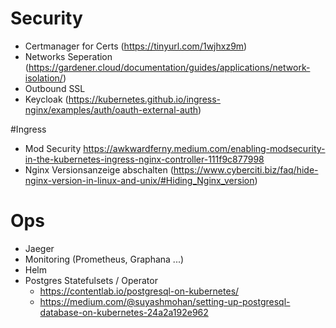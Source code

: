 # Security
- Certmanager for Certs (https://tinyurl.com/1wjhxz9m)
- Networks Seperation (https://gardener.cloud/documentation/guides/applications/network-isolation/)
- Outbound SSL
- Keycloak (https://kubernetes.github.io/ingress-nginx/examples/auth/oauth-external-auth)

#Ingress
- Mod Security https://awkwardferny.medium.com/enabling-modsecurity-in-the-kubernetes-ingress-nginx-controller-111f9c877998
- Nginx Versionsanzeige abschalten (https://www.cyberciti.biz/faq/hide-nginx-version-in-linux-and-unix/#Hiding_Nginx_version)

# Ops
- Jaeger
- Monitoring (Prometheus, Graphana ...)
- Helm
- Postgres Statefulsets / Operator
    - https://contentlab.io/postgresql-on-kubernetes/
    - https://medium.com/@suyashmohan/setting-up-postgresql-database-on-kubernetes-24a2a192e962
